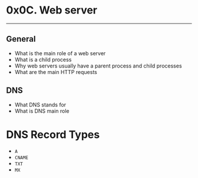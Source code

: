 # 0x0C. Web server
---
## General
* What is the main role of a web server
* What is a child process
* Why web servers usually have a parent process and child processes
* What are the main HTTP requests

## DNS
* What DNS stands for
* What is DNS main role

# DNS Record Types
* `A`
* `CNAME`
* `TXT`
* `MX`
